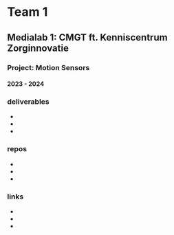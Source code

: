 # Team 1
## Medialab 1: CMGT ft. Kenniscentrum Zorginnovatie
### Project: Motion Sensors
#### 2023 - 2024

### deliverables
-
-
-

### repos
-
-
-

### links 
-
-
-



<!--

**Here are some ideas to get you started:**

🙋‍♀️ A short introduction - what is your organization all about?
🌈 Contribution guidelines - how can the community get involved?
👩‍💻 Useful resources - where can the community find your docs? Is there anything else the community should know?
🍿 Fun facts - what does your team eat for breakfast?
🧙 Remember, you can do mighty things with the power of [Markdown](https://docs.github.com/github/writing-on-github/getting-started-with-writing-and-formatting-on-github/basic-writing-and-formatting-syntax)
-->
